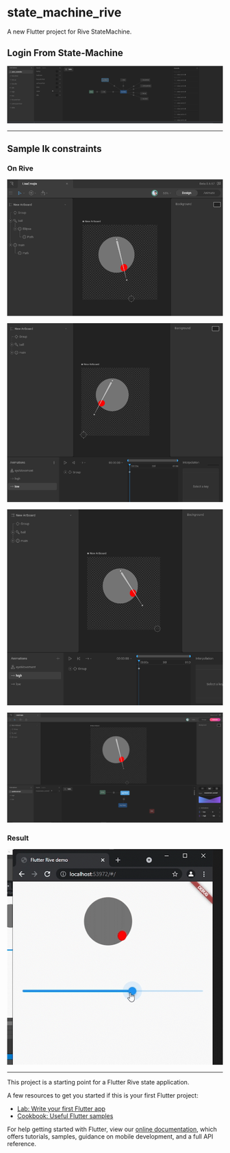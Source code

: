 # state_machine_rive

A new Flutter project for Rive StateMachine.

## Login From State-Machine

![image](assets/images/login_screen_animations.png)

---

## Sample Ik constraints

### On Rive

![design](assets/images/design.png)

![low](assets/images/low.png)

![high](assets/images/high.png)

![animation](assets/images/animation.png)

### Result

![result](assets/images/result.gif)

---
This project is a starting point for a Flutter Rive state application.

A few resources to get you started if this is your first Flutter project:

- [Lab: Write your first Flutter app](https://flutter.dev/docs/get-started/codelab)
- [Cookbook: Useful Flutter samples](https://flutter.dev/docs/cookbook)

For help getting started with Flutter, view our
[online documentation](https://flutter.dev/docs), which offers tutorials,
samples, guidance on mobile development, and a full API reference.
